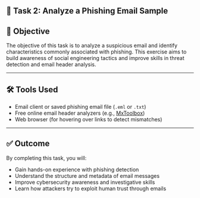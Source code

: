 ## 📧 Task 2: Analyze a Phishing Email Sample

## 🎯 Objective

The objective of this task is to analyze a suspicious email and identify characteristics commonly associated with phishing. This exercise aims to build awareness of social engineering tactics and improve skills in threat detection and email header analysis.

---

## 🛠️ Tools Used

- Email client or saved phishing email file (`.eml` or `.txt`)
- Free online email header analyzers (e.g., [MxToolbox](https://mxtoolbox.com/EmailHeaders.aspx))
- Web browser (for hovering over links to detect mismatches)

---

## ✅ Outcome

By completing this task, you will:

- Gain hands-on experience with phishing detection
- Understand the structure and metadata of email messages
- Improve cybersecurity awareness and investigative skills
- Learn how attackers try to exploit human trust through emails
